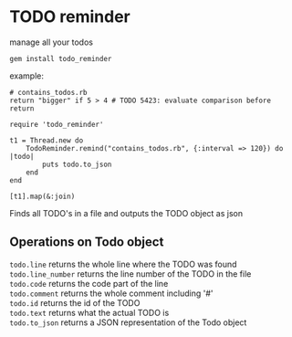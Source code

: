 # TODO reminder
manage all your todos

`gem install todo_reminder`

example:

```
# contains_todos.rb
return "bigger" if 5 > 4 # TODO 5423: evaluate comparison before return
```

```
require 'todo_reminder'

t1 = Thread.new do
    TodoReminder.remind("contains_todos.rb", {:interval => 120}) do |todo|
        puts todo.to_json
    end
end

[t1].map(&:join)
``` 

Finds all TODO's in a file and outputs the TODO object as json

## Operations on Todo object
`todo.line` returns the whole line where the TODO was found   
`todo.line_number` returns the line number of the TODO in the file   
`todo.code` returns the code part of the line   
`todo.comment` returns the whole comment including '#'   
`todo.id` returns the id of the TODO   
`todo.text` returns what the actual TODO is   
`todo.to_json` returns a JSON representation of the Todo object

